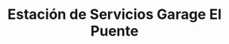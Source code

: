 ---
title: "Estación de Servicios Garage El Puente"
url: /caracas/estacion-de-servicios-garage-el-puente-av-sur/
shop: Lebensmittel
---